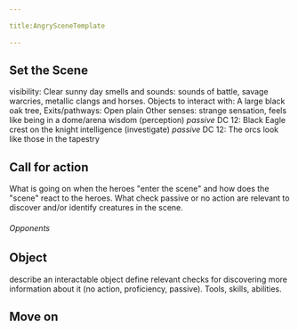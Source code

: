 --- 
title:AngrySceneTemplate 
---
## Set the Scene 
visibility: Clear sunny day 
smells and sounds: sounds of battle, savage warcries, metallic clangs and horses.
Objects to interact with: A large black oak tree, 
Exits/pathways: Open plain
Other senses: strange sensation, feels like being in a dome/arena
wisdom (perception) *passive* DC 12: Black Eagle crest on the knight
intelligence (investigate) *passive* DC 12: The orcs look like those in the tapestry


## Call for action
What is going on when the heroes "enter the scene" and how does the "scene" react to the heroes.
What check passive or no action are relevant to discover and/or identify creatures in the scene.

###### Opponents


## Object 
describe an interactable object
define relevant checks for discovering more information about it (no action, proficiency, passive). Tools, skills, abilities.


## Move on
